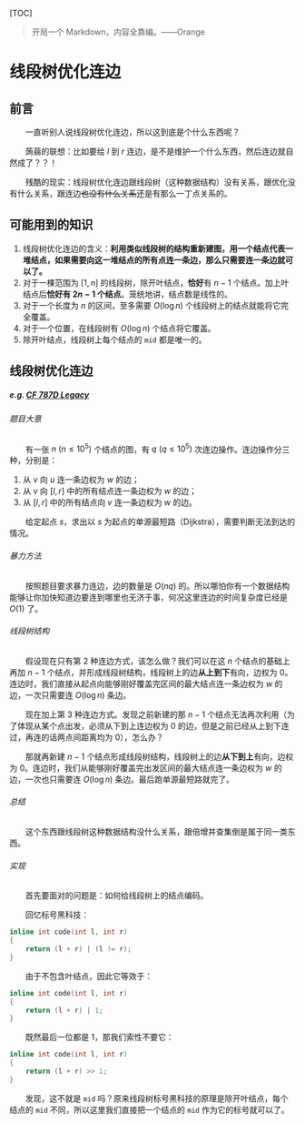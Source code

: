 [TOC]

> 开局一个 Markdown，内容全靠编。——Orange

# 线段树优化连边

## 前言

&emsp;&emsp;一直听别人说线段树优化连边，所以这到底是个什么东西呢？

&emsp;&emsp;蒟蒻的联想：比如要给 $l$ 到 $r$ 连边，是不是维护一个什么东西，然后连边就自然成了？？！

&emsp;&emsp;残酷的现实：线段树优化连边跟线段树（这种数据结构）没有关系，跟优化没有什么关系，跟连边~~也没有什么关系~~还是有那么一丁点关系的。

## 可能用到的知识

1. 线段树优化连边的含义：**利用类似线段树的结构重新建图，用一个结点代表一堆结点，如果需要向这一堆结点的所有点连一条边，那么只需要连一条边就可以了。**
2. 对于一棵范围为 $[1, n]$ 的线段树，除开叶结点，**恰好**有 $n - 1$ 个结点。加上叶结点后**恰好有 $2n - 1$ 个结点**。笼统地讲，结点数是线性的。
3. 对于一个长度为 $n$ 的区间，至多需要 $O(\log n)$ 个线段树上的结点就能将它完全覆盖。
4. 对于一个位置，在线段树有 $O(\log n)$ 个结点将它覆盖。
5. 除开叶结点，线段树上每个结点的 `mid` 都是唯一的。

## 线段树优化连边

##### e.g. [CF 787D Legacy](http://codeforces.com/problemset/problem/787/D)

###### 题目大意

&emsp;&emsp;有一张 $n \pod {n \le 10^5}$ 个结点的图，有 $q \pod {q \le 10^5}$ 次连边操作。连边操作分三种，分别是：

1. 从 $v$ 向 $u$ 连一条边权为 $w$ 的边；
2. 从 $v$ 向 $[l, r]$ 中的所有结点连一条边权为 $w$ 的边；
3. 从 $[l, r]$ 中的所有结点向 $v$ 连一条边权为 $w$ 的边。

&emsp;&emsp;给定起点 $s$，求出以 $s$ 为起点的单源最短路（Dijkstra），需要判断无法到达的情况。

###### 暴力方法

&emsp;&emsp;按照题目要求暴力连边，边的数量是 $O(n q)$ 的。所以哪怕你有一个数据结构能够让你加快知道边要连到哪里也无济于事，何况这里连边的时间复杂度已经是 $O(1)$ 了。

###### 线段树结构

&emsp;&emsp;假设现在只有第 2 种连边方式，该怎么做？我们可以在这 $n$ 个结点的基础上再加 $n - 1$ 个结点，并形成线段树结构，线段树上的边**从上到下**有向，边权为 $0$。连边时，我们直接从起点向能够刚好覆盖完区间的最大结点连一条边权为 $w$ 的边，一次只需要连 $O(\log n)$ 条边。

&emsp;&emsp;现在加上第 3 种连边方式。发现之前新建的那 $n - 1$ 个结点无法再次利用（为了体现从某个点出发，必须从下到上连边权为 $0$ 的边，但是之前已经从上到下连过，再连的话两点间距离均为 $0$），怎么办？

&emsp;&emsp;那就再新建 $n - 1$ 个结点形成线段树结构，线段树上的边**从下到上**有向，边权为 $0$。连边时，我们从能够刚好覆盖完出发区间的最大结点连一条边权为 $w$ 的边，一次也只需要连 $O(\log n)$  条边。最后跑单源最短路就完了。

###### 总结

&emsp;&emsp;这个东西跟线段树这种数据结构没什么关系，跟倍增并查集倒是属于同一类东西。

###### 实现

&emsp;&emsp;首先要面对的问题是：如何给线段树上的结点编码。

&emsp;&emsp;回忆标号黑科技：

```c++
inline int code(int l, int r)
{
	return (l + r) | (l != r);
}
```

&emsp;&emsp;由于不包含叶结点，因此它等效于：

```c++
inline int code(int l, int r)
{
	return (l + r) | 1;
}
```

&emsp;&emsp;既然最后一位都是 $1$，那我们索性不要它：

```c++
inline int code(int l, int r)
{
	return (l + r) >> 1;
}
```

&emsp;&emsp;发现，这不就是 `mid` 吗？原来线段树标号黑科技的原理是除开叶结点，每个结点的 `mid` 不同，所以这里我们直接把一个结点的 `mid` 作为它的标号就可以了。
